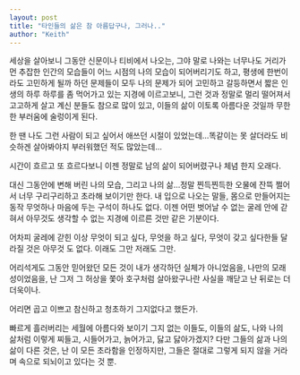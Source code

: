 ```yaml
---
layout: post
title: "타인들의 삶은 참 아름답구나, 그러나.."
author: "Keith"
---
```


세상을 살아보니 그동안 신문이나 티비에서 나오는, 그야 말로 나와는 너무나도 거리가 먼 추잡한 인간의 모습들이 어느 시점의 나의 모습이 되어버리기도 하고, 평생에 한번이라도 고민하게 될까 하던 문제들이 모두 나의 문제가 되어 고민하고 갈등하면서 짧은 인생의 하루 하루를 좀 먹어가고 있는 지경에 이르고보니, 그런 것과 정말로 멀리 떨어져서 고고하게 살고 계신 분들도 참으로 많이 있고, 이들의 삶이 이토록 아름다운 것일까 무한한 부러움에 술렁이게 된다. 

한 땐 나도 그런 사람이 되고 싶어서 애쓰던 시절이 있었는데...똑같이는 못 살더라도 비슷하겐 살아봐야지 부러워했던 적도 많았는데... 

시간이 흐르고 또 흐르다보니 이젠 정말로 남의 삶이 되어버렸구나 체념 한지 오래다. 

대신 그동안에 변해 버린 나의 모습, 그리고 나의 삶...정말 찐득찐득한 오물에 잔뜩 쩔어서 너무 구리구리하고 초라해 보이기만 한다. 내 입으로 나오는 말들, 몸으로 만들어지는 동작 무엇하나 마음에 두는 구석이 하나도 없다. 이젠 어떤 벗어날 수 없는 굴레 안에 갇혀서 아무것도 생각할 수 없는 지경에 이르른 것만 같은 기분이다.

어차피 굴레에 갇힌 이상 무엇이 되고 싶다, 무엇을 하고 싶다, 무엇이 갖고 싶다한들 달라질 것은 아무것 도 없다. 이래도 그만 저래도 그만.

어리석게도 그동안 믿어왔던 모든 것이 내가 생각하던 실체가 아니었음을, 나만의 모래성이었음을, 난 그저 그 허상을 쫓아 호구처럼 살아왔구나란 사실을 깨닫고 난 뒤로는 더더욱이나.

어리면 곱고 이쁘고 참신하고 청초하기 그지없다고 했든가. 

빠르게 흘러버리는 세월에 아름다와 보이기 그지 없는 이들도, 이들의 삶도, 나와 나의 삶처럼 이렇게 찌들고, 시들어가고, 늙어가고, 닳고 닳아가겠지? 다만 그들의 삶과 나의 삶이 다른 것은, 난 이 모든 초라함을 인정하지만, 그들은 절대로 그렇게 되지 않을 거라며 속으로 되뇌이고 있다는 것 뿐.

